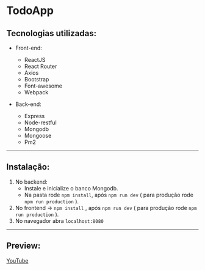 # TodoApp

## Tecnologias utilizadas:
- Front-end:
  - ReactJS
  - React Router
  - Axios
  - Bootstrap
  - Font-awesome
  - Webpack
  
- Back-end:
  - Express
  - Node-restful
  - Mongodb
  - Mongoose
  - Pm2

---

## Instalação:

1. No backend: 
    - Instale e inicialize o banco Mongodb.
    - Na pasta rode `npm install`, após `npm run dev` ( para produção rode `npm run production` ).
1. No frontend -> `npm install` , após `npm run dev` ( para produção rode `npm run production` ).
1. No navegador abra `localhost:8080`

---

## Preview:
[YouTube](https://youtu.be/Wbh53RbJ0Po)
